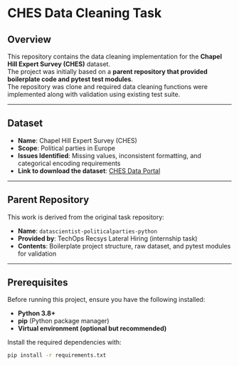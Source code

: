 # CHES Data Cleaning Task

## Overview  
This repository contains the data cleaning implementation for the **Chapel Hill Expert Survey (CHES)** dataset.  
The project was initially based on a **parent repository that provided boilerplate code and pytest test modules**.  
The repository was clone and required data cleaning functions were implemented along with validation using existing test suite.

---

## Dataset  
- **Name**: Chapel Hill Expert Survey (CHES)  
- **Scope**: Political parties in Europe  
- **Issues Identified**: Missing values, inconsistent formatting, and categorical encoding requirements  
- **Link to download the dataset**: [CHES Data Portal](https://www.chesdata.eu/2019-chapel-hill-expert-survey)  

---

## Parent Repository  
This work is derived from the original task repository:  
- **Name**: `datascientist-politicalparties-python`  
- **Provided by**: TechOps Recsys Lateral Hiring (internship task)  
- **Contents**: Boilerplate project structure, raw dataset, and pytest modules for validation  

---

## Prerequisites  
Before running this project, ensure you have the following installed:  
- **Python 3.8+**  
- **pip** (Python package manager)  
- **Virtual environment (optional but recommended)**  

Install the required dependencies with:  
```bash
pip install -r requirements.txt

